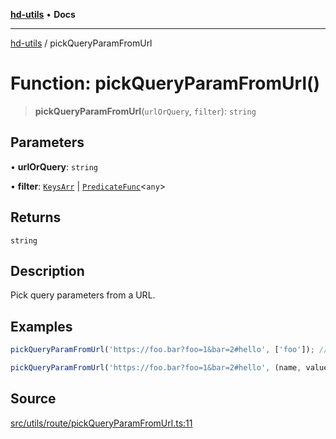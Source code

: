 [**hd-utils**](../README.md) • **Docs**

***

[hd-utils](../globals.md) / pickQueryParamFromUrl

# Function: pickQueryParamFromUrl()

> **pickQueryParamFromUrl**(`urlOrQuery`, `filter`): `string`

## Parameters

• **urlOrQuery**: `string`

• **filter**: [`KeysArr`](../type-aliases/KeysArr.md) \| [`PredicateFunc`](../type-aliases/PredicateFunc.md)\<`any`\>

## Returns

`string`

## Description

Pick query parameters from a URL.

## Examples

```ts
pickQueryParamFromUrl('https://foo.bar?foo=1&bar=2#hello', ['foo']); // 'https://foo.bar?foo=1#hello';
```

```ts
pickQueryParamFromUrl('https://foo.bar?foo=1&bar=2#hello', (name, value) => value === 2, {parseNumbers: true}); // 'https://foo.bar?bar=2#hello';
```

## Source

[src/utils/route/pickQueryParamFromUrl.ts:11](https://github.com/AhmadHddad/h-utils/blob/5c76ff5de068cee019fc632d9da2e395721bb48f/src/utils/route/pickQueryParamFromUrl.ts#L11)
